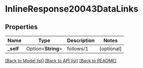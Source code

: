 # InlineResponse20043DataLinks

## Properties

Name | Type | Description | Notes
------------ | ------------- | ------------- | -------------
**_self** | Option<**String**> | follows/1 | [optional]

[[Back to Model list]](../README.md#documentation-for-models) [[Back to API list]](../README.md#documentation-for-api-endpoints) [[Back to README]](../README.md)


